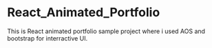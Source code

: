 # React_Animated_Portfolio
This is React animated portfolio sample project where i used AOS and bootstrap for interractive UI.
